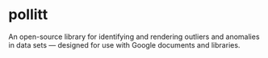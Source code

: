 pollitt
=======

An open-source library for identifying and rendering outliers and anomalies in data sets — designed for use with Google documents and libraries.
